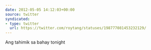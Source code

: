 ```yaml
---
date: 2012-05-05 14:12:03+00:00
source: twitter
syndicated:
- type: twitter
  url: https://twitter.com/roytang/statuses/198777081453232129/
---
```


Ang tahimik sa bahay tonight